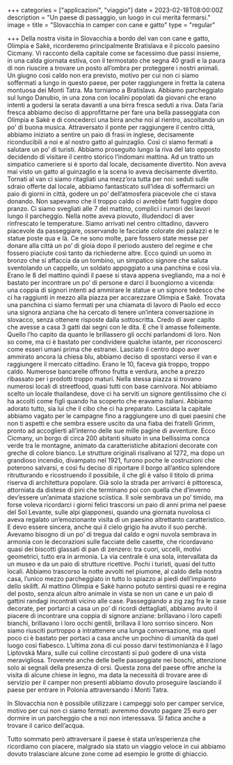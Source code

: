 +++
categories = ["applicazioni", "viaggio"]
date = 2023-02-18T08:00:00Z
description = "Un paese di passaggio, un luogo in cui merita fermarsi."
image = 
title = "Slovacchia in camper con cane e gatto"
type = "regular"

+++
Della nostra visita in Slovacchia a bordo del van con cane e gatto, Olimpia e Sakè, ricorderemo principalmente Bratislava e il piccolo paesino Cicmany.
Vi racconto della capitale come se facessimo due passi insieme, in una calda giornata estiva, con il termostato che segna 40 gradi e la paura di non riuscire a trovare un posto all’ombra per proteggere i nostri animali. Un giugno così caldo non era previsto, motivo per cui non ci siamo soffermati a lungo in questo paese, per poter raggiungere in fretta la catena montuosa dei Monti Tatra. 
Ma torniamo a Bratislava. 
Abbiamo parcheggiato sul lungo Danubio, in una zona con localini popolati da giovani che erano intenti a godersi la serata davanti a una birra fresca seduti a riva. Data l’aria fresca abbiamo deciso di approfittarne per fare una bella passeggiata con Olimpia e Sakè e di concederci una birra anche noi al rientro, ascoltando un po’ di buona musica. 
Attraversato il ponte per raggiungere il centro città, abbiamo iniziato a sentire un paio di frasi in inglese, decisamente riconducibili a noi e al nostro gatto al guinzaglio. Così ci siamo fermati a salutare un po’ di turisti. Abbiamo proseguito lungo la riva del lato opposto decidendo di visitare il centro storico l’indomani mattina. Ad un tratto un simpatico cameriere si è sporto dal locale, decisamente divertito. Non aveva mai visto un gatto al guinzaglio e la scena lo aveva decisamente divertito. 
Tornati al van ci siamo ritagliati una mezz’ora tutta per noi: seduti sulle sdraio offerte dal locale, abbiamo fantasticato sull’idea di soffermarci un paio di giorni in città, godere un po’ dell’atmosfera piacevole che ci stava donando. Non sapevamo che il troppo caldo ci avrebbe fatti fuggire dopo pranzo. 
Ci siamo svegliati alle 7 del mattino, complici i rumori dei lavori lungo il parcheggio. Nella notte aveva piovuto, illudendoci di aver rinfrescato le temperature. Siamo arrivati nel centro cittadino, davvero piacevole da passeggiare, osservando le facciate colorate dei palazzi e le statue poste qua e là. Ce ne sono molte, pare fossero state messe per donare alla città un po’ di gioia dopo il periodo austero del regime e che fossero piaciute così tanto da richiederne altre. Ecco quindi un uomo in bronzo che si affaccia da un tombino, un simpatico signore che saluta sventolando un cappello, un soldato appoggiato a una panchina e così via. Erano le 8 del mattino quindi il paese si stava appena svegliando, ma a noi è bastato per incontrare un po’ di persone e darci il buongiorno a vicenda: una coppia di signori intenti ad ammirare le statue e un signore tedesco che ci ha raggiunti in mezzo alla piazza per accarezzare Olimpia e Sakè. Trovata una panchina ci siamo fermati per una chiamata di lavoro di Paolo ed ecco una signora anziana che ha cercato di tenere un’intera conversazione in slovacco, senza ottenere risposte dalla sottoscritta. Credo di aver capito che avesse a casa 3 gatti dai segni con le dita. E che li amasse follemente. Quello l’ho capito da quanto le brillassero gli occhi parlandomi di loro. Non so come, ma ci è bastato per condividere qualche istante, per riconoscerci come esseri umani prima che estranei. Lasciato il centro dopo aver ammirato ancora la chiesa blu, abbiamo deciso di spostarci verso il van e raggiungere il mercato cittadino. Erano le 10, faceva già troppo, troppo caldo. Numerose bancarelle offrono frutta e verdura, anche a prezzo ribassato per i prodotti troppo maturi. Nella stessa piazza si trovano numerosi locali di streetfood, quasi tutti con base carnivora. Noi abbiamo scelto un locale thailandese, dove ci ha serviti un signore gentilissimo che ci ha accolti come figli quando ha scoperto che eravamo italiani. Abbiamo adorato tutto, sia lui che il cibo che ci ha preparato. 
Lasciata la capitale abbiamo vagato per le campagne fino a raggiungere uno di quei paesini che non ti aspetti e che sembra essere uscito da una fiaba dei fratelli Grimm, pronto ad accoglierti all’interno delle sue mille pagine di avventure. Ecco Cicmany, un borgo di circa 200 abitanti situato in una bellissima conca verde tra le montagne, animato da caratteristiche abitazioni decorate con greche di colore bianco. Le strutture originali risalivano al 1272, ma dopo un grandioso incendio, divampato nel 1921, furono poche le costruzioni che poterono salvarsi, e così fu deciso di riportare il borgo all’antico splendore ritrutturando e ricostruendo il possibile, il che gli è valso il titolo di prima riserva di architettura popolare. Già solo la strada per arrivarci è pittoresca, attorniata da distese di pini che terminano poi con quella che d’inverno dev’essere un’animata stazione sciistica. Il sole sembrava un po’ timido, ma forse voleva ricordarci i giorni felici trascorsi un paio di anni prima nel paese del Sol Levante, sulle alpi giapponesi, quando una giornata nuvolosa ci aveva regalato un’emozionante visita di un paesino altrettanto caratteristico. E devo essere sincera, anche qui il cielo grigio ha avuto il suo perchè. Avevamo bisogno di un po’ di tregua dal caldo e ogni nuvola sembrava in armonia con le decorazioni sulle facciate delle casette, che ricordavano quasi dei biscotti glassati di pan di zenzero: tra cuori, uccelli, motivi geometrici, tutto era in armonia. La via centrale è una sola, intervallata da un museo e da un paio di strutture ricettive. Pochi i turisti, quasi del tutto locali. Abbiamo trascorso la notte avvolti nel piumone, al caldo della nostra casa, l’unico mezzo parcheggiato in tutto lo spiazzo ai piedi dell’impianto dello skilift. Al mattino Olimpia e Sakè hanno potuto sentirsi quasi re e regina del posto, senza alcun altro animale in vista se non un cane e un paio di gattini randagi incontrati vicino alle case. Passeggiando a zig zag fra le case decorate, per portarci a casa un po’ di ricordi dettagliati, abbiamo avuto il piacere di incontrare una coppia di signore anziane: brillavano i loro capelli bianchi, brillavano i loro occhi gentili, brillava il loro sorriso sincero. Non siamo riusciti purtroppo a intrattenere una lunga conversazione, ma quel poco ci è bastato per portaci a casa anche un pochino di umanità da quel luogo così fiabesco.
L’ultima zona di cui posso darvi testimonianza è il lago Liptovská Mara, sulle cui colline circostanti si può godere di una vista meravigliosa. Troverete anche delle belle passeggiate nei boschi, attenzione solo ai segnali della presenza di orsi. 
Questa zona del paese offre anche la visita di alcune chiese in legno, ma data la necessità di trovare aree di servizio per il camper non presenti abbiamo dovuto proseguire lasciando il paese per entrare in Polonia attraversando i Monti Tatra.

In Slovacchia non è possibile utilizzare i campeggi solo per camper service, motivo per cui non ci siamo fermati: avremmo dovuto pagare 25 euro per dormire in un parcheggio che a noi non interessava. Si fatica anche a trovare il carico dell’acqua. 

Tutto sommato però attraversare il paese è stata un’esperienza che ricordiamo con piacere, malgrado sia stato un viaggio veloce in cui abbiamo dovuto tralasciare alcune zone come ad esempio le grotte di ghiaccio. 
